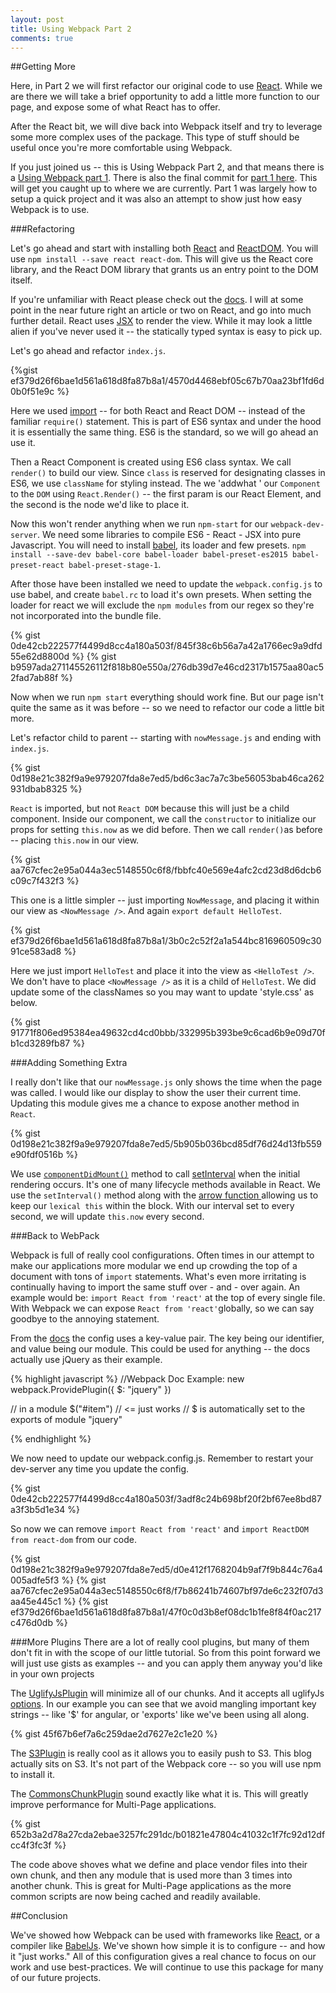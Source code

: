```yaml
---
layout: post
title: Using Webpack Part 2
comments: true
---
```


##Getting More

Here, in Part 2 we will first  refactor our original code to use [React](https://facebook.github.io/react/). While we are there we will take a brief opportunity to add a little more function to our page, and expose some of what React has to offer.

After the React bit, we will dive back into Webpack itself and try to leverage some more complex uses of the package. This type of stuff should be useful once you're more comfortable using Webpack.

<!--more-->

If you just joined us -- this is Using Webpack Part 2, and that  means there is a [Using Webpack part 1](http://alecdavila.me/2016/06/20/using-webpack-part-1). There is also the final commit for [part 1 here](https://github.com/FullPint/webpack_demo_part-1/commit/061af1fa70f1a8d9974c1426b84fbf946fd35f33). This will get you caught up to where we are currently. Part 1 was largely how to setup a quick project and it was also an attempt to show just how easy Webpack is to use.

###Refactoring

Let's go ahead and start with installing both [React](https://www.npmjs.com/package/react) and [ReactDOM](https://www.npmjs.com/package/react-dom). You will use `npm install --save react react-dom`. This will give us the React core library, and the React DOM library that grants us an entry point to the DOM itself.

If you're unfamiliar with React please check out the [docs](https://facebook.github.io/react/). I will at some point in the near future right an article or two on React, and go into much further detail. React uses [JSX](https://facebook.github.io/react/docs/jsx-in-depth.html) to render the view. While it may look a little alien if you've never used it -- the statically typed syntax is easy to pick up.

Let's go ahead and refactor `index.js`.

{%gist ef379d26f6bae1d561a618d8fa87b8a1/4570d4468ebf05c67b70aa23bf1fd6d0b0f51e9c %}

Here we used [import](https://developer.mozilla.org/en-US/docs/Web/JavaScript/Reference/Statements/import) -- for both React and React DOM -- instead of the familiar `require()` statement. This is part of ES6 syntax and under the hood it is essentially the same thing. ES6 is the standard, so we will go ahead an use it.

Then a React Component is created using ES6 class syntax. We call `render()` to build our view. Since `class` is reserved for designating classes in ES6, we use `className` for styling instead. The we 'addwhat ' our `Component` to the `DOM` using `React.Render()` -- the first param is our React Element, and the second is the node we'd like to place it.

Now this won't render anything when we run `npm-start` for our `webpack-dev-server`. We need some libraries to compile ES6 - React - JSX into pure Javascript. You will need to install [babel](https://babeljs.io/), its loader and few presets. `npm install --save-dev babel-core babel-loader babel-preset-es2015 babel-preset-react babel-preset-stage-1`.

After those have been installed we need to update the `webpack.config.js` to use  babel, and create `babel.rc` to load it's own presets. When setting the loader for react we will exclude the `npm modules` from our regex so they're not incorporated into the bundle file.

{% gist 0de42cb222577f4499d8cc4a180a503f/845f38c6b56a7a42a1766ec9a9dfd55e62d8800d %}
{% gist b9597ada271145526112f818b80e550a/276db39d7e46cd2317b1575aa80ac52fad7ab88f %}

Now when we run `npm start` everything should work fine. But our page isn't quite the same as it was before -- so we need to refactor our code a little bit more.

Let's refactor child to parent -- starting with `nowMessage.js` and ending with `index.js`.

{% gist 0d198e21c382f9a9e979207fda8e7ed5/bd6c3ac7a7c3be56053bab46ca262931dbab8325 %}

`React` is imported, but not `React DOM` because this will just be a child component. Inside our component, we call the `constructor` to initialize our props for setting `this.now` as we did before. Then we call `render()`as before -- placing `this.now` in our view.

{% gist aa767cfec2e95a044a3ec5148550c6f8/fbbfc40e569e4afc2cd23d8d6dcb6c09c7f432f3 %}

This one is a little simpler -- just importing  `NowMessage`, and placing it within our view as `<NowMessage />`. And again `export default HelloTest`.

{% gist ef379d26f6bae1d561a618d8fa87b8a1/3b0c2c52f2a1a544bc816960509c3091ce583ad8 %}

Here we just import `HelloTest` and place it into the view as `<HelloTest />`. We don't have to place `<NowMessage />` as it is a child of `HelloTest`. We did update some of the classNames so you may want to update 'style.css' as below.

{% gist 91771f806ed95384ea49632cd4cd0bbb/332995b393be9c6cad6b9e09d70fb1cd3289fb87 %}

###Adding Something Extra

I really don't like that our `nowMessage.js` only shows the time when the page was called. I would like our display to show the user their current time. Updating this module gives me a chance to expose another method in `React`.

{% gist 0d198e21c382f9a9e979207fda8e7ed5/5b905b036bcd85df76d24d13fb559e90fdf0516b %}

We use [`componentDidMount()`](https://facebook.github.io/react/docs/component-specs.html#mounting-componentdidmount) method to call [setInterval](http://www.w3schools.com/jsref/met_win_setinterval.asp) when the initial rendering occurs. It's one of many lifecycle methods available in React. We use the `setInterval()` method along with the [arrow function ](https://developer.mozilla.org/en-US/docs/Web/JavaScript/Reference/Functions/Arrow_functions) allowing us to keep our `lexical this` within the block. With our interval set to every second, we will update `this.now` every second.

###Back to WebPack

Webpack is full of really cool configurations. Often times in our attempt to make our applications more modular we end up crowding the top of a document with tons of `import` statements. What's even more irritating is continually having to import the same stuff over - and - over again. An example would be: `import React from 'react'` at the top of every single file. With Webpack we can expose `React from 'react'`globally, so we can say goodbye to the annoying statement.

From the [docs](https://webpack.github.io/docs/list-of-plugins.html#provideplugin) the config uses a key-value pair. The key being our identifier, and value being our module. This could be used for anything -- the docs actually use jQuery as their example.

{% highlight javascript %}
//Webpack Doc Example:
new webpack.ProvidePlugin({
    $: "jquery"
})

// in a module
$("#item") // <= just works
// $ is automatically set to the exports of module "jquery"

{% endhighlight %}

We now need to update our webpack.config.js. Remember to restart your dev-server any time you update the config.

{% gist  0de42cb222577f4499d8cc4a180a503f/3adf8c24b698bf20f2bf67ee8bd87a3f3b5d1e34 %}

So now we can remove `import React from 'react'` and `import ReactDOM from react-dom` from our code.

{% gist 0d198e21c382f9a9e979207fda8e7ed5/d0e412f1768204b9af7f9b844c76a4005adfe5f3 %}
{% gist aa767cfec2e95a044a3ec5148550c6f8/f7b86241b74607bf97de6c232f07d3aa45e445c1 %}
{% gist ef379d26f6bae1d561a618d8fa87b8a1/47f0c0d3b8ef08dc1b1fe8f84f0ac217c476d0db %}

###More Plugins
There are a lot of really cool plugins, but many of them don't fit in with the scope of our little tutorial. So from this point forward we will just use gists as examples -- and you can apply them anyway you'd like in your own projects

The [UglifyJsPlugin](https://webpack.github.io/docs/list-of-plugins.html#uglifyjsplugin) will minimize all of our chunks. And it accepts all uglifyJs [options](https://github.com/mishoo/UglifyJS2#usage). In our example you can see that we avoid mangling important key strings -- like '$' for angular, or 'exports' like we've been using all along.

{% gist 45f67b6ef7a6c259dae2d7627e2c1e20 %}

The [S3Plugin](https://github.com/MikaAK/s3-plugin-webpack) is really cool as it allows you to easily push to S3. This blog actually sits on S3. It's not part of the Webpack core -- so you will use npm to install it.

The [CommonsChunkPlugin](https://webpack.github.io/docs/list-of-plugins.html#commonschunkplugin) sound exactly like what it is. This will greatly improve performance for Multi-Page applications.

{% gist 652b3a2d78a27cda2ebae3257fc291dc/b01821e47804c41032c1f7fc92d12dfcc4f3fc3f %}

The code above shoves what we define and place vendor files into their own chunk, and then any module that is used more than 3 times into another chunk. This is great for Multi-Page applications as the more common scripts are now being cached and readily available.

##Conclusion

We've showed how Webpack can be used with frameworks like [React](https://facebook.github.io/react/), or a compiler like [BabelJs](https://babeljs.io/). We've shown how simple it is to configure -- and how it "just works." All of this configuration gives a real chance to focus on our work and use best-practices. We will continue to use this package for many of our future projects.
